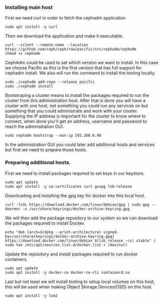### Installing main host

First we need curl in order to fetch the cephadm application
```
sudo apt install -y curl
```

Then we download the application and make it executable.
```
curl --silent --remote-name --location https://github.com/ceph/ceph/raw/pacific/src/cephadm/cephadm
chmod +x cephadm
```

CephAdm could be used to set which version we want to install. In this case we choose Pacific as this is the first version that has full support for cephadm install. We also will run the command to install the tooling locally.
```
sudo ./cephadm add-repo --release pacific
sudo ./cephadm install
```

Bootstraping a cluster means to install the packages required to run the cluster from this administration host. After that is done you will have a cluster with one host, not something you could run any services on but something that you could administrate and work with your cluster. Supplying the IP address is important for the cluster to know where to connect, when done you'll get an address, username and password to reach the administration GUI.
```
sudo cephadm bootstrap --mon-ip 192.168.6.98
```

In the administration GUI you could later add additional hosts and services but first we need to prepare those hosts.

### Preparing additional hosts.

First we need to install packages required to set keys in our keystore.
```
sudo apt update
sudo apt install -y ca-certificates curl gnupg lsb-release
```

Downloading and installing the gpg key for docker into this local host.
```
curl -fsSL https://download.docker.com/linux/debian/gpg | sudo gpg --dearmor -o /usr/share/keyrings/docker-archive-keyring.gpg
```

We will then add the package repository to our system so we can download the packages required to install Docker.
```
echo "deb [arch=$(dpkg --print-architecture) signed-by=/usr/share/keyrings/docker-archive-keyring.gpg] https://download.docker.com/linux/debian $(lsb_release -cs) stable" | sudo tee /etc/apt/sources.list.d/docker.list > /dev/null
```

Update the repository and install packages required to run docker containers.
```
sudo apt update
sudo apt install -y docker-ce docker-ce-cli containerd.io
```

Last but not least we will install tooling to setup local volumes on this host, this will be used when making Object Storage Devices(OSD) on this host.
```
sudo apt install -y lvm2
```
